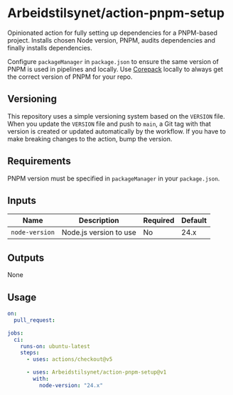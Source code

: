 # Arbeidstilsynet/action-pnpm-setup

Opinionated action for fully setting up dependencies for a PNPM-based project. Installs chosen Node version, PNPM, audits dependencies and finally installs dependencies.

Configure `packageManager` in `package.json` to ensure the same version of PNPM is used in pipelines and locally. Use [Corepack](https://pnpm.io/installation#using-corepack) locally to always get the correct version of PNPM for your repo.

## Versioning

This repository uses a simple versioning system based on the `VERSION` file.
When you update the `VERSION` file and push to `main`, a Git tag with that version is created or updated automatically by the workflow.
If you have to make breaking changes to the action, bump the version.

## Requirements

PNPM version must be specified in `packageManager` in your `package.json`.

## Inputs

| Name           | Description            | Required | Default |
|----------------|------------------------|----------|---------|
| `node-version` | Node.js version to use | No       | 24.x    |

## Outputs

None

## Usage

```yaml
on:
  pull_request:

jobs:
  ci:
    runs-on: ubuntu-latest
    steps:
      - uses: actions/checkout@v5

      - uses: Arbeidstilsynet/action-pnpm-setup@v1
        with:
          node-version: "24.x"
```
